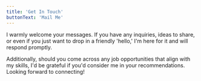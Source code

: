 ```yaml
---
title: 'Get In Touch'
buttonText: 'Mail Me'
---
```


I warmly welcome your messages. If you have any inquiries, ideas to share, or even if you just want to drop in a friendly 'hello,' I'm here for it and will respond promptly.

Additionally, should you come across any job opportunities that align with my skills, I'd be grateful if you'd consider me in your recommendations. Looking forward to connecting!
